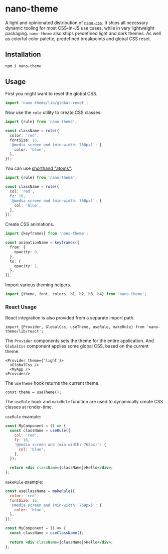 # nano-theme

A light and opinionated distribution of [`nano-css`](https://github.com/streamich/nano-css).
It ships all necessary dynamic tooling for most CSS-in-JS use cases, while in very
lightweight packaging. `nano-theme` also ships predefined light and dark themes.
As well as colorful color palette, predefined breakpoints and global CSS reset.


## Installation

```sh
npm i nano-theme
```


## Usage

First you might want to reset the global CSS.

```ts
import 'nano-theme/lib/global-reset';
```

Now use the `rule` utility to create CSS classes.

```ts
import {rule} from 'nano-theme';

const className = rule({
  color: 'red',
  fontSize: 16,
  '@media screen and (min-width: 768px)': {
    color: 'blue',
  },
});
```

You can use [shorthand "atoms"](https://github.com/streamich/nano-css/blob/master/docs/atoms.md):

```ts
import {rule} from 'nano-theme';

const className = rule({
  col: 'red',
  fz: 16,
  '@media screen and (min-width: 768px)': {
    col: 'blue',
  },
});
```

Create CSS animations.

```ts
import {keyframes} from 'nano-theme';

const animationName = keyframes({
  from: {
    opacity: 0,
  },
  to: {
    opacity: 1,
  },
});
```

Import various theming helpers.

```ts
import {theme, font, colors, b1, b2, b3, b4} from 'nano-theme';
```


### React Usage

React integration is also provided from a separate import path.

```tsx
import {Provider, GlobalCss, useTheme, useRule, makeRule} from 'nano-theme/lib/react';
```

The `Provider` components sets the theme for the entire application. And `GlobalCss`
component applies some global CSS, based on the current theme.

```tsx
<Provider theme={'light'}>
  <GlobalCss />
  <MyApp />
<Provider/>
```

The `useTheme` hook returns the current theme.

```tsx
const theme = useTheme();
```

The `useRule` hook and `makeRule` function are used to dynamically create CSS classes at render-time.

`useRule` example:

```jsx
const MyComponent = () => {
  const className = useRule({
    col: 'red',
    fz: 16,
    '@media screen and (min-width: 768px)': {
      col: 'blue',
    },
  });

  return <div className={className}>Hello</div>;
};
```

`makeRule` example:

```jsx
const useClassName = makeRule({
  color: 'red',
  fontSize: 16,
  '@media screen and (min-width: 768px)': {
    color: 'blue',
  },
});

const MyComponent = () => {
  const className = useClassName();
  
  return <div className={className}>Hello</div>;
};
```

